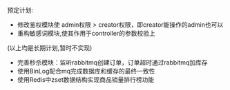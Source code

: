 预定计划:
- 修改鉴权模块使 admin权限 > creator权限，即creator能操作的admin也可以
- 重构敏感词模块,使其作用于controller的参数校验上

(以上均是长期计划,暂时不实现)

- 完善秒杀模块：监听rabbitmq创建订单，订单超时通过rabbitmq加库存
- 使用BinLog配合mq完成数据库和缓存的最终一致性
- 使用Redis中zset数据结构实现商品销量排行榜功能
